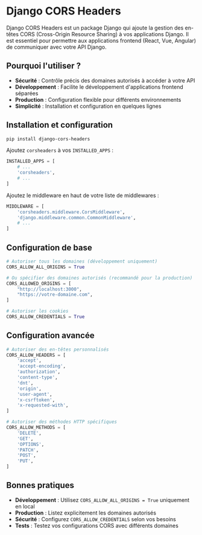 # Django CORS Headers

Django CORS Headers est un package Django qui ajoute la gestion des en-têtes CORS (Cross-Origin Resource Sharing) à vos applications Django. Il est essentiel pour permettre aux applications frontend (React, Vue, Angular) de communiquer avec votre API Django.

## Pourquoi l'utiliser ?

- **Sécurité** : Contrôle précis des domaines autorisés à accéder à votre API
- **Développement** : Facilite le développement d'applications frontend séparées
- **Production** : Configuration flexible pour différents environnements
- **Simplicité** : Installation et configuration en quelques lignes

## Installation et configuration

```bash
pip install django-cors-headers
```

Ajoutez `corsheaders` à vos `INSTALLED_APPS` :

```python
INSTALLED_APPS = [
    # ...
    'corsheaders',
    # ...
]
```

Ajoutez le middleware en haut de votre liste de middlewares :

```python
MIDDLEWARE = [
    'corsheaders.middleware.CorsMiddleware',
    'django.middleware.common.CommonMiddleware',
    # ...
]
```

## Configuration de base

```python
# Autoriser tous les domaines (développement uniquement)
CORS_ALLOW_ALL_ORIGINS = True

# Ou spécifier des domaines autorisés (recommandé pour la production)
CORS_ALLOWED_ORIGINS = [
    "http://localhost:3000",
    "https://votre-domaine.com",
]

# Autoriser les cookies
CORS_ALLOW_CREDENTIALS = True
```

## Configuration avancée

```python
# Autoriser des en-têtes personnalisés
CORS_ALLOW_HEADERS = [
    'accept',
    'accept-encoding',
    'authorization',
    'content-type',
    'dnt',
    'origin',
    'user-agent',
    'x-csrftoken',
    'x-requested-with',
]

# Autoriser des méthodes HTTP spécifiques
CORS_ALLOW_METHODS = [
    'DELETE',
    'GET',
    'OPTIONS',
    'PATCH',
    'POST',
    'PUT',
]
```

## Bonnes pratiques

- **Développement** : Utilisez `CORS_ALLOW_ALL_ORIGINS = True` uniquement en local
- **Production** : Listez explicitement les domaines autorisés
- **Sécurité** : Configurez `CORS_ALLOW_CREDENTIALS` selon vos besoins
- **Tests** : Testez vos configurations CORS avec différents domaines